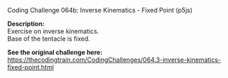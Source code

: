 Coding Challenge 064b: Inverse Kinematics - Fixed Point (p5js)

**Description:**  
Exercise on inverse kinematics.  
Base of the tentacle is fixed.  
  
**See the original challenge here:**  
https://thecodingtrain.com/CodingChallenges/064.3-inverse-kinematics-fixed-point.html
